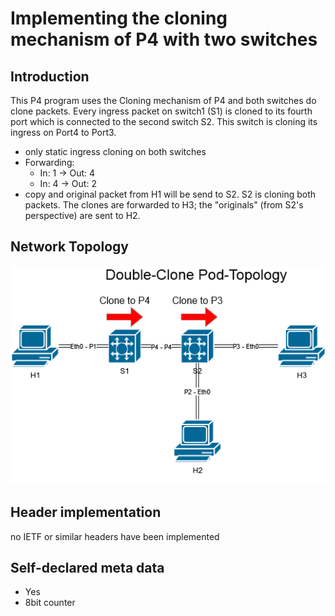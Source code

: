 # Implementing the cloning mechanism of P4 with two switches

## Introduction

This P4 program uses the Cloning mechanism of P4 and both switches do clone packets. Every ingress packet on switch1 (S1) is cloned to its fourth port which is connected to the second switch S2. This switch is cloning its ingress on Port4 to Port3.

- only static ingress cloning on both switches
- Forwarding:
	- In: 1 -> Out: 4
	- In: 4 -> Out: 2
- copy and original packet from H1 will be send to S2. S2 is cloning both packets. The clones are forwarded to H3; the "originals" (from S2's perspective) are sent to H2.

## Network Topology
![alt text](https://github.com/Selltowitz/p4/blob/main/Topo-Drawings/Double-Clone.png?raw=true)

## Header implementation
no IETF or similar headers have been implemented

## Self-declared meta data
- Yes
- 8bit counter
